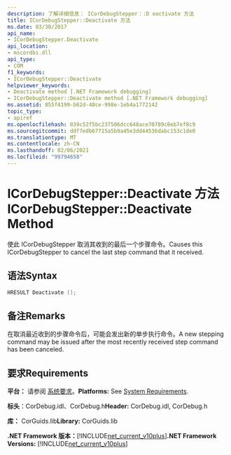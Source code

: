 ```yaml
---
description: 了解详细信息： ICorDebugStepper：:D eactivate 方法
title: ICorDebugStepper::Deactivate 方法
ms.date: 03/30/2017
api_name:
- ICorDebugStepper.Deactivate
api_location:
- mscordbi.dll
api_type:
- COM
f1_keywords:
- ICorDebugStepper::Deactivate
helpviewer_keywords:
- Deactivate method [.NET Framework debugging]
- ICorDebugStepper::Deactivate method [.NET Framework debugging]
ms.assetid: 855f4199-b62d-40ce-998e-1eb4a1772142
topic_type:
- apiref
ms.openlocfilehash: 039c52f5bc237506dcc648ace70789c8eb7ef8c9
ms.sourcegitcommit: ddf7edb67715a5b9a45e3dd44536dabc153c1de0
ms.translationtype: MT
ms.contentlocale: zh-CN
ms.lasthandoff: 02/06/2021
ms.locfileid: "99794658"
---
```

# <a name="icordebugstepperdeactivate-method"></a><span data-ttu-id="67b0b-103">ICorDebugStepper::Deactivate 方法</span><span class="sxs-lookup"><span data-stu-id="67b0b-103">ICorDebugStepper::Deactivate Method</span></span>

<span data-ttu-id="67b0b-104">使此 ICorDebugStepper 取消其收到的最后一个步骤命令。</span><span class="sxs-lookup"><span data-stu-id="67b0b-104">Causes this ICorDebugStepper to cancel the last step command that it received.</span></span>  
  
## <a name="syntax"></a><span data-ttu-id="67b0b-105">语法</span><span class="sxs-lookup"><span data-stu-id="67b0b-105">Syntax</span></span>  
  
```cpp  
HRESULT Deactivate ();  
```  
  
## <a name="remarks"></a><span data-ttu-id="67b0b-106">备注</span><span class="sxs-lookup"><span data-stu-id="67b0b-106">Remarks</span></span>  

 <span data-ttu-id="67b0b-107">在取消最近收到的步骤命令后，可能会发出新的单步执行命令。</span><span class="sxs-lookup"><span data-stu-id="67b0b-107">A new stepping command may be issued after the most recently received step command has been canceled.</span></span>  
  
## <a name="requirements"></a><span data-ttu-id="67b0b-108">要求</span><span class="sxs-lookup"><span data-stu-id="67b0b-108">Requirements</span></span>  

 <span data-ttu-id="67b0b-109">**平台：** 请参阅 [系统要求](../../get-started/system-requirements.md)。</span><span class="sxs-lookup"><span data-stu-id="67b0b-109">**Platforms:** See [System Requirements](../../get-started/system-requirements.md).</span></span>  
  
 <span data-ttu-id="67b0b-110">**标头**：CorDebug.idl、CorDebug.h</span><span class="sxs-lookup"><span data-stu-id="67b0b-110">**Header:** CorDebug.idl, CorDebug.h</span></span>  
  
 <span data-ttu-id="67b0b-111">**库：** CorGuids.lib</span><span class="sxs-lookup"><span data-stu-id="67b0b-111">**Library:** CorGuids.lib</span></span>  
  
 <span data-ttu-id="67b0b-112">**.NET Framework 版本：**[!INCLUDE[net_current_v10plus](../../../../includes/net-current-v10plus-md.md)]</span><span class="sxs-lookup"><span data-stu-id="67b0b-112">**.NET Framework Versions:** [!INCLUDE[net_current_v10plus](../../../../includes/net-current-v10plus-md.md)]</span></span>
